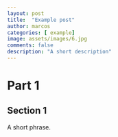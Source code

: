 ```yaml
---
layout: post
title:  "Example post"
author: marcos
categories: [ example]
image: assets/images/6.jpg
comments: false
description: "A short description"
---
```


# Part 1
## Section 1

A short phrase.